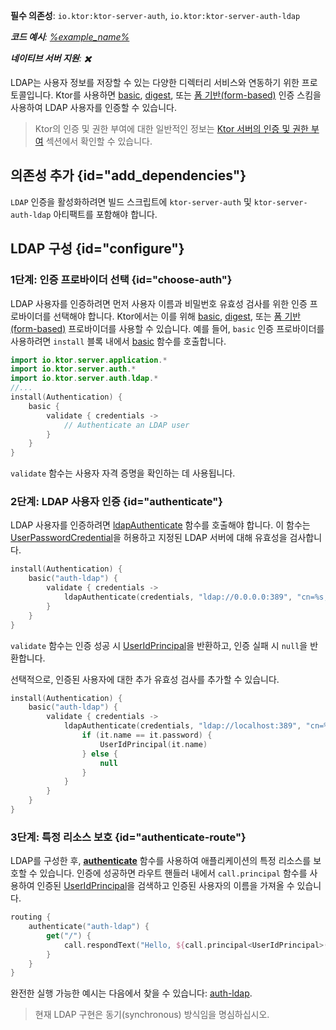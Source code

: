 [//]: # (title: LDAP)

<show-structure for="chapter" depth="2"/>

<tldr>
<p>
<b>필수 의존성</b>: <code>io.ktor:ktor-server-auth</code>, <code>io.ktor:ktor-server-auth-ldap</code>
</p>
<var name="example_name" value="auth-ldap"/>
<p>
    <b>코드 예시</b>:
    <a href="https://github.com/ktorio/ktor-documentation/tree/%ktor_version%/codeSnippets/snippets/%example_name%">
        %example_name%
    </a>
</p>
<p>
    <b><Links href="/ktor/server-native" summary="Ktor는 Kotlin/Native를 지원하며 추가 런타임이나 가상 머신 없이 서버를 실행할 수 있게 해줍니다.">네이티브 서버</Links> 지원</b>: ✖️
</p>
</tldr>

LDAP는 사용자 정보를 저장할 수 있는 다양한 디렉터리 서비스와 연동하기 위한 프로토콜입니다. Ktor를 사용하면 [basic](server-basic-auth.md), [digest](server-digest-auth.md), 또는 [폼 기반(form-based)](server-form-based-auth.md) 인증 스킴을 사용하여 LDAP 사용자를 인증할 수 있습니다.

> Ktor의 인증 및 권한 부여에 대한 일반적인 정보는 [Ktor 서버의 인증 및 권한 부여](server-auth.md) 섹션에서 확인할 수 있습니다.

## 의존성 추가 {id="add_dependencies"}
`LDAP` 인증을 활성화하려면 빌드 스크립트에 `ktor-server-auth` 및 `ktor-server-auth-ldap` 아티팩트를 포함해야 합니다.

<Tabs group="languages">
    <TabItem title="Gradle (Kotlin)" group-key="kotlin">
        <code-block lang="Kotlin" title="Sample" code="            implementation(&quot;io.ktor:ktor-server-auth:$ktor_version&quot;)&#10;            implementation(&quot;io.ktor:ktor-server-auth-ldap:$ktor_version&quot;)"/>
    </TabItem>
    <TabItem title="Gradle (Groovy)" group-key="groovy">
        <code-block lang="Groovy" title="Sample" code="            implementation &quot;io.ktor:ktor-server-auth:$ktor_version&quot;&#10;            implementation &quot;io.ktor:ktor-server-auth-ldap:$ktor_version&quot;"/>
    </TabItem>
    <TabItem title="Maven" group-key="maven">
        <code-block lang="XML" title="Sample" code="&amp;lt;dependency&amp;gt;&#10;&amp;lt;groupId&amp;gt;io.ktor&amp;lt;/groupId&amp;gt;&#10;&amp;lt;artifactId&amp;gt;ktor-server-auth&amp;lt;/artifactId&amp;gt;&#10;&amp;lt;version&amp;gt;${ktor_version}&amp;lt;/version&amp;gt;&#10;&amp;lt;/dependency&amp;gt;&#10;&amp;lt;dependency&amp;gt;&#10;&amp;lt;groupId&amp;gt;io.ktor&amp;lt;/groupId&amp;gt;&#10;&amp;lt;artifactId&amp;gt;ktor-server-auth-ldap&amp;lt;/artifactId&amp;gt;&#10;&amp;lt;version&amp;gt;${ktor_version}&amp;lt;/version&amp;gt;&#10;&amp;lt;/dependency&amp;gt;"/>
   </TabItem>
</Tabs>

## LDAP 구성 {id="configure"}

### 1단계: 인증 프로바이더 선택 {id="choose-auth"}

LDAP 사용자를 인증하려면 먼저 사용자 이름과 비밀번호 유효성 검사를 위한 인증 프로바이더를 선택해야 합니다. Ktor에서는 이를 위해 [basic](server-basic-auth.md), [digest](server-digest-auth.md), 또는 [폼 기반(form-based)](server-form-based-auth.md) 프로바이더를 사용할 수 있습니다. 예를 들어, `basic` 인증 프로바이더를 사용하려면 `install` 블록 내에서 [basic](https://api.ktor.io/ktor-server-auth/io.ktor.server.auth/basic.html) 함수를 호출합니다.

```kotlin
import io.ktor.server.application.*
import io.ktor.server.auth.*
import io.ktor.server.auth.ldap.*
//...
install(Authentication) {
    basic {
        validate { credentials ->
            // Authenticate an LDAP user
        }
    }
}
```

`validate` 함수는 사용자 자격 증명을 확인하는 데 사용됩니다.
 

### 2단계: LDAP 사용자 인증 {id="authenticate"}

LDAP 사용자를 인증하려면 [ldapAuthenticate](https://api.ktor.io/ktor-server-auth-ldap/io.ktor.server.auth.ldap/ldap-authenticate.html) 함수를 호출해야 합니다. 이 함수는 [UserPasswordCredential](https://api.ktor.io/ktor-server-auth/io.ktor.server.auth/-user-password-credential/index.html)을 허용하고 지정된 LDAP 서버에 대해 유효성을 검사합니다.

```kotlin
install(Authentication) {
    basic("auth-ldap") {
        validate { credentials ->
            ldapAuthenticate(credentials, "ldap://0.0.0.0:389", "cn=%s,dc=ktor,dc=io")
        }
    }
}
```

`validate` 함수는 인증 성공 시 [UserIdPrincipal](https://api.ktor.io/ktor-server-auth/io.ktor.server.auth/-user-id-principal/index.html)을 반환하고, 인증 실패 시 `null`을 반환합니다.

선택적으로, 인증된 사용자에 대한 추가 유효성 검사를 추가할 수 있습니다.

```kotlin
install(Authentication) {
    basic("auth-ldap") {
        validate { credentials ->
            ldapAuthenticate(credentials, "ldap://localhost:389", "cn=%s,dc=ktor,dc=io") {
                if (it.name == it.password) {
                    UserIdPrincipal(it.name)
                } else {
                    null
                }
            }
        }
    }
}
```

### 3단계: 특정 리소스 보호 {id="authenticate-route"}

LDAP를 구성한 후, **[authenticate](server-auth.md#authenticate-route)** 함수를 사용하여 애플리케이션의 특정 리소스를 보호할 수 있습니다. 인증에 성공하면 라우트 핸들러 내에서 `call.principal` 함수를 사용하여 인증된 [UserIdPrincipal](https://api.ktor.io/ktor-server-auth/io.ktor.server.auth/-user-id-principal/index.html)을 검색하고 인증된 사용자의 이름을 가져올 수 있습니다.

```kotlin
routing {
    authenticate("auth-ldap") {
        get("/") {
            call.respondText("Hello, ${call.principal<UserIdPrincipal>()?.name}!")
        }
    }
}
```

완전한 실행 가능한 예시는 다음에서 찾을 수 있습니다: [auth-ldap](https://github.com/ktorio/ktor-documentation/tree/%ktor_version%/codeSnippets/snippets/auth-ldap).

> 현재 LDAP 구현은 동기(synchronous) 방식임을 명심하십시오.